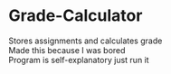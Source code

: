 # Grade-Calculator
 Stores assignments and calculates grade  
 Made this because I was bored  
 Program is self-explanatory just run it
